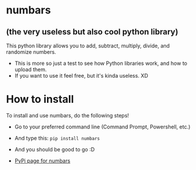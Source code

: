 # numbars 
## (the very useless but also cool python library)
This python library allows you to add, subtract, multiply, divide, and randomize numbers.
- This is more so just a test to see how Python libraries work, and how to upload them.
- If you want to use it feel free, but it's kinda useless. XD

# How to install
To install and use numbars, do the following steps!
- Go to your preferred command line (Command Prompt, Powershell, etc.)
- And type this:
`pip install numbars`
- And you should be good to go :D

- [PyPi page for numbars](https://pypi.org/project/numbars/)
